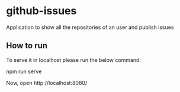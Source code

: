 # github-issues
Application to show all the repositories of an user and publish issues

## How to run
To serve it in localhost please run the below command:

npm run serve

Now, open http://localhost:8080/

